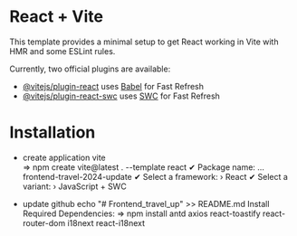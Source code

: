 # React + Vite

This template provides a minimal setup to get React working in Vite with HMR and some ESLint rules.

Currently, two official plugins are available:

- [@vitejs/plugin-react](https://github.com/vitejs/vite-plugin-react/blob/main/packages/plugin-react/README.md) uses [Babel](https://babeljs.io/) for Fast Refresh
- [@vitejs/plugin-react-swc](https://github.com/vitejs/vite-plugin-react-swc) uses [SWC](https://swc.rs/) for Fast Refresh

# Installation

- create application vite  
=> npm create vite@latest . --template react
✔ Package name: … frontend-travel-2024-update
✔ Select a framework: › React
✔ Select a variant: › JavaScript + SWC

- update github
echo "# Frontend_travel_up" >> README.md
Install Required Dependencies: => npm install antd axios react-toastify react-router-dom i18next react-i18next
